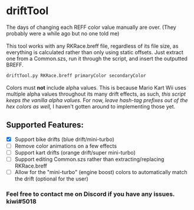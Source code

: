 # driftTool
The days of changing each REFF color value manually are over. (They probably were a while ago but no one told me)  
</br>
This tool works with any RKRace.breff file, regardless of its file size, as everything is calculated rather than only using static offsets. Just extract one from a Common.szs, run it through the script, and insert the outputted BREFF.

`driftTool.py RKRace.breff primaryColor secondaryColor`  
</br>
Colors must **not** include alpha values. This is because Mario Kart Wii uses multiple alpha values throughout its many drift effects, as such, _this script keeps the vanilla alpha values._ For now, _leave hash-tag prefixes out of the hex colors as well,_ I haven't gotten around to implementing those yet.

## Supported Features:
- [X] Support bike drifts (blue drift/mini-turbo)
- [ ] Remove color animations on a few effects
- [ ] Support kart drifts (orange drift/super mini-turbo)
- [ ] Support editing Common.szs rather than extracting/replacing RKRace.breff
- [ ] Allow for the "mini-turbo" (engine boost) colors to automatically match the drift (optional for the user)

### Feel free to contact me on Discord if you have any issues. kiwi#5018
